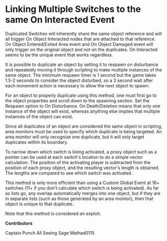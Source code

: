 # Linking Multiple Switches to the same On Interacted Event

Duplicated Switches will inherently share the same object reference and will all trigger On Object Interacted nodes that are attached to that reference. On Object Entered/Exited Area event and On Object Damaged event will only trigger on the original object and not on the duplicates. On Interacted seems to be the unique event that works regardless.

It is possible to duplicate an object by setting it to respawn on disturbance and repeatedly moving it through scripting to make multiple instances of the same object. The minimum respawn timer is 1 second but the game takes 1.5-2 seconds to consider the object disturbed, so a 3 second wait after each movement action is necessary to allow the next object to spawn.

For an object to properly duplicate using this method, one must first go to the object properties and scroll down to the spawning section. Set the Respawn option to On Disturbance. On Death/Deletion means that only one instance of the object will exist, whereas anything else implies that multiple instances of the object can exist.

Since all duplicates of an object are considered the same object in scripting, area monitors must be used to specify which duplicate is being targeted. An area monitor will only recognize one duplicate, but it will only target duplicates within its boundary.

To narrow down which switch is being activated, a proxy object such as a pointer can be used at each switch's location to do a simple vector calculation. The position of the activating player is subtracted from the position of each proxy object, and the resulting vector's length is obtained. The lengths are compared to see which switch was activated.

This method is only more efficient than using a Custom Global Event at 16+ switches (11+ if you don't calculate which switch is being activated). As far as lists go, any overlap automatically merges into one object, but if they are in separate lists (such as those generated by an area monitor), then that object is unique to that duplicate.

Note that this method is considered an exploit.

**Contributors**

Captain Punch All Seeing Sage Mathad0115
